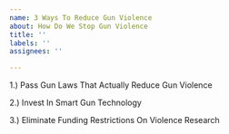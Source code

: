 ```yaml
---
name: 3 Ways To Reduce Gun Violence
about: How Do We Stop Gun Violence
title: ''
labels: ''
assignees: ''

---
```


1.) Pass Gun Laws That Actually Reduce Gun Violence

2.) Invest In Smart Gun Technology

3.) Eliminate Funding Restrictions On Violence Research
